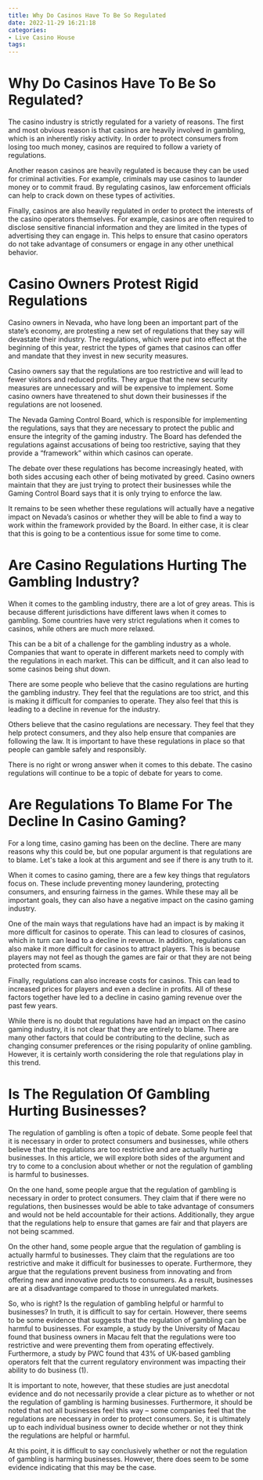 ```yaml
---
title: Why Do Casinos Have To Be So Regulated
date: 2022-11-29 16:21:18
categories:
- Live Casino House
tags:
---
```



#  Why Do Casinos Have To Be So Regulated?

The casino industry is strictly regulated for a variety of reasons. The first and most obvious reason is that casinos are heavily involved in gambling, which is an inherently risky activity. In order to protect consumers from losing too much money, casinos are required to follow a variety of regulations.

Another reason casinos are heavily regulated is because they can be used for criminal activities. For example, criminals may use casinos to launder money or to commit fraud. By regulating casinos, law enforcement officials can help to crack down on these types of activities.

Finally, casinos are also heavily regulated in order to protect the interests of the casino operators themselves. For example, casinos are often required to disclose sensitive financial information and they are limited in the types of advertising they can engage in. This helps to ensure that casino operators do not take advantage of consumers or engage in any other unethical behavior.

#  Casino Owners Protest Rigid Regulations

Casino owners in Nevada, who have long been an important part of the state’s economy, are protesting a new set of regulations that they say will devastate their industry. The regulations, which were put into effect at the beginning of this year, restrict the types of games that casinos can offer and mandate that they invest in new security measures.

Casino owners say that the regulations are too restrictive and will lead to fewer visitors and reduced profits. They argue that the new security measures are unnecessary and will be expensive to implement. Some casino owners have threatened to shut down their businesses if the regulations are not loosened.

The Nevada Gaming Control Board, which is responsible for implementing the regulations, says that they are necessary to protect the public and ensure the integrity of the gaming industry. The Board has defended the regulations against accusations of being too restrictive, saying that they provide a “framework” within which casinos can operate.

The debate over these regulations has become increasingly heated, with both sides accusing each other of being motivated by greed. Casino owners maintain that they are just trying to protect their businesses while the Gaming Control Board says that it is only trying to enforce the law.

It remains to be seen whether these regulations will actually have a negative impact on Nevada’s casinos or whether they will be able to find a way to work within the framework provided by the Board. In either case, it is clear that this is going to be a contentious issue for some time to come.

#  Are Casino Regulations Hurting The Gambling Industry?

When it comes to the gambling industry, there are a lot of grey areas. This is because different jurisdictions have different laws when it comes to gambling. Some countries have very strict regulations when it comes to casinos, while others are much more relaxed.

This can be a bit of a challenge for the gambling industry as a whole. Companies that want to operate in different markets need to comply with the regulations in each market. This can be difficult, and it can also lead to some casinos being shut down.

There are some people who believe that the casino regulations are hurting the gambling industry. They feel that the regulations are too strict, and this is making it difficult for companies to operate. They also feel that this is leading to a decline in revenue for the industry.

Others believe that the casino regulations are necessary. They feel that they help protect consumers, and they also help ensure that companies are following the law. It is important to have these regulations in place so that people can gamble safely and responsibly.

There is no right or wrong answer when it comes to this debate. The casino regulations will continue to be a topic of debate for years to come.

#  Are Regulations To Blame For The Decline In Casino Gaming?

For a long time, casino gaming has been on the decline. There are many reasons why this could be, but one popular argument is that regulations are to blame. Let's take a look at this argument and see if there is any truth to it.

When it comes to casino gaming, there are a few key things that regulators focus on. These include preventing money laundering, protecting consumers, and ensuring fairness in the games. While these may all be important goals, they can also have a negative impact on the casino gaming industry.

One of the main ways that regulations have had an impact is by making it more difficult for casinos to operate. This can lead to closures of casinos, which in turn can lead to a decline in revenue. In addition, regulations can also make it more difficult for casinos to attract players. This is because players may not feel as though the games are fair or that they are not being protected from scams.

Finally, regulations can also increase costs for casinos. This can lead to increased prices for players and even a decline in profits. All of these factors together have led to a decline in casino gaming revenue over the past few years.

While there is no doubt that regulations have had an impact on the casino gaming industry, it is not clear that they are entirely to blame. There are many other factors that could be contributing to the decline, such as changing consumer preferences or the rising popularity of online gambling. However, it is certainly worth considering the role that regulations play in this trend.

#  Is The Regulation Of Gambling Hurting Businesses?

The regulation of gambling is often a topic of debate. Some people feel that it is necessary in order to protect consumers and businesses, while others believe that the regulations are too restrictive and are actually hurting businesses. In this article, we will explore both sides of the argument and try to come to a conclusion about whether or not the regulation of gambling is harmful to businesses.

On the one hand, some people argue that the regulation of gambling is necessary in order to protect consumers. They claim that if there were no regulations, then businesses would be able to take advantage of consumers and would not be held accountable for their actions. Additionally, they argue that the regulations help to ensure that games are fair and that players are not being scammed.

On the other hand, some people argue that the regulation of gambling is actually harmful to businesses. They claim that the regulations are too restrictive and make it difficult for businesses to operate. Furthermore, they argue that the regulations prevent business from innovating and from offering new and innovative products to consumers. As a result, businesses are at a disadvantage compared to those in unregulated markets.

So, who is right? Is the regulation of gambling helpful or harmful to businesses? In truth, it is difficult to say for certain. However, there seems to be some evidence that suggests that the regulation of gambling can be harmful to businesses. For example, a study by the University of Macau found that business owners in Macau felt that the regulations were too restrictive and were preventing them from operating effectively. Furthermore, a study by PWC found that 43% of UK-based gambling operators felt that the current regulatory environment was impacting their ability to do business (1).

It is important to note, however, that these studies are just anecdotal evidence and do not necessarily provide a clear picture as to whether or not the regulation of gambling is harming businesses. Furthermore, it should be noted that not all businesses feel this way – some companies feel that the regulations are necessary in order to protect consumers. So, it is ultimately up to each individual business owner to decide whether or not they think the regulations are helpful or harmful.

At this point, it is difficult to say conclusively whether or not the regulation of gambling is harming businesses. However, there does seem to be some evidence indicating that this may be the case.